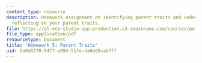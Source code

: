 ```yaml
---
content_type: resource
description: Homework assignment on identifying parent traits and understanding and
  reflecting on your parent traits.
file: https://ol-ocw-studio-app-production.s3.amazonaws.com/courses/pe-550-designing-your-life-spring-2009/6a0d67780477a99451feda0a08cab7ff_MITPE_550iap09_s09_assn05.pdf
file_type: application/pdf
resourcetype: Document
title: 'Homework 5: Parent Traits'
uid: 6a0d6778-0477-a994-51fe-da0a08cab7ff
---
```

